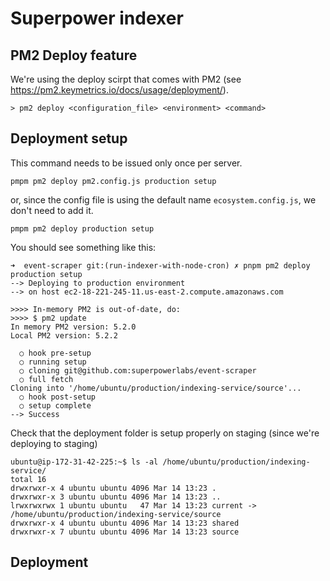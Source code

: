 # Superpower indexer

## PM2 Deploy feature

We're using the deploy scirpt that comes with PM2 (see https://pm2.keymetrics.io/docs/usage/deployment/).
```
> pm2 deploy <configuration_file> <environment> <command>
```
## Deployment setup

This command needs to be issued only once per server.
```
pmpm pm2 deploy pm2.config.js production setup
```
or, since the config file is using the default name `ecosystem.config.js`, we don't need to add it. 
```
pmpm pm2 deploy production setup
```
You should see something like this:
```
➜  event-scraper git:(run-indexer-with-node-cron) ✗ pnpm pm2 deploy production setup
--> Deploying to production environment
--> on host ec2-18-221-245-11.us-east-2.compute.amazonaws.com

>>>> In-memory PM2 is out-of-date, do:
>>>> $ pm2 update
In memory PM2 version: 5.2.0
Local PM2 version: 5.2.2

  ○ hook pre-setup
  ○ running setup
  ○ cloning git@github.com:superpowerlabs/event-scraper
  ○ full fetch
Cloning into '/home/ubuntu/production/indexing-service/source'...
  ○ hook post-setup
  ○ setup complete
--> Success
```

Check that the deployment folder is setup properly on staging (since we're deploying to staging)

```
ubuntu@ip-172-31-42-225:~$ ls -al /home/ubuntu/production/indexing-service/
total 16
drwxrwxr-x 4 ubuntu ubuntu 4096 Mar 14 13:23 .
drwxrwxr-x 3 ubuntu ubuntu 4096 Mar 14 13:23 ..
lrwxrwxrwx 1 ubuntu ubuntu   47 Mar 14 13:23 current -> /home/ubuntu/production/indexing-service/source
drwxrwxr-x 4 ubuntu ubuntu 4096 Mar 14 13:23 shared
drwxrwxr-x 7 ubuntu ubuntu 4096 Mar 14 13:23 source

```

## Deployment

